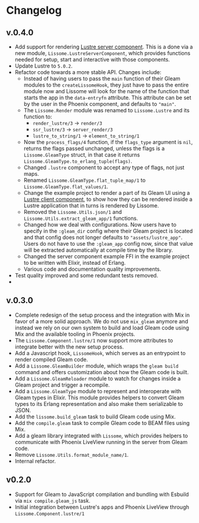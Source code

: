 # Changelog

## v.0.4.0

- Add support for rendering [Lustre server component](https://hexdocs.pm/lustre/lustre/server_component.html). This is a done via a new module, `Lissome.LustreServerComponent`, which provides functions needed for setup, start and interactive with those components. 
- Update Lustre to `5.0.2`. 
- Refactor code towards a more stable API. Changes include:
  - Instead of having users to pass the `main` function of their Gleam modules to the `createLissomeHook`, they just have to pass the entire module now and Lissome will look for the name of the function that starts the app in the `data-entryfn` attribute. This attribute can be set by the user in the Phoenix component, and defaults to `"main"`.
  - The `Lissome.Render` module was renamed to `Lissome.Lustre` and its function to: 
    - `render_lustre/3` -> `render/3`
    - `ssr_lustre/3` -> `server_render/3`
    - `lustre_to_string/1` -> `element_to_string/1`
  - Now the `process_flags/4` function, if the `flags_type` argument is `nil`, returns the flags passed unchanged, unless the flags is a `Lissome.GleamType` struct, in that case it returns `Lissome.GleamType.to_erlang_tuple(flags)`. 
  - Changed `.lustre` component to accept any type of flags, not just maps.
  - Renamed `Lissome.GleamType.flat_tuple_map/1` to `Lissome.GleamType.flat_values/1`.
  - Change the example project to render a part of its Gleam UI using a [Lustre client component](https://hexdocs.pm/lustre/lustre/component.html), to show how they can be rendered inside a Lustre application that in turns is rendered by Lissome.
  - Removed the `Lissome.Utils.json/1` and `Lissome.Utils.extract_gleam_app/1` functions.
  - Changed how we deal with configurations. Now users have to specify in the `:gleam_dir` config where their Gleam project is located and that config does not longer defaults to `"assets/lustre_app"`. Users do not have to use the `:gleam_app` config now, since that value will be extracted automatically at compile time by the library.
  - Changed the server component example FFI in the example project to be written with Elixir, instead of Erlang.
  - Various code and documentation quality improvements.
- Test quality improved and some redundant tests removed.
- 

## v.0.3.0

- Complete redesign of the setup process and the integration with Mix in favor of a more solid approach. We do not use `mix_gleam` anymore and instead we rely on our own system to build and load Gleam code using Mix and the available tooling in Phoenix projects.
- The `Lissome.Component.lustre/1` now support more attributes to integrate better with the new setup process.
- Add a Javascript hook, `LissomeHook`, which serves as an entrypoint to render compiled Gleam code.
- Add a `Lissome.GleamBuilder` module, which wraps the `gleam build` command and offers customization about how the Gleam code is built.
- Add a `Lissome.GleamReloader` module to watch for changes inside a Gleam project and trigger a recompile.
- Add a `Lissome.GleamType` module to represent and interoperate with Gleam types in Elixir. This module provides helpers to convert Gleam types to its Erlang representation and also make them serializable to JSON.
- Add the `lissome.build_gleam` task to build Gleam code using Mix.
- Add the `compile.gleam` task to compile Gleam code to BEAM files using Mix.
- Add a gleam library integrated with `Lissome`, which provides helpers to communicate with Phoenix LiveView running in the server from Gleam code.
- Remove `Lissome.Utils.format_module_name/1`.
- Internal refactor.

## v0.2.0

- Support for Gleam to JavaScript compilation and bundling with Esbuild via `mix compile.gleam_js` task.
- Initial integration between Lustre's apps and Phoenix LiveView through `Lissome.Component.lustre/1`
